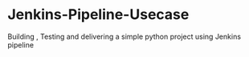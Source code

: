 # Jenkins-Pipeline-Usecase
Building , Testing and delivering a simple python project using Jenkins pipeline
